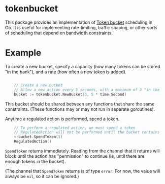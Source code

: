 tokenbucket
====================

This package provides an implementation of [Token bucket](https://en.wikipedia.org/wiki/Token_bucket) scheduling in Go. It is useful for implementing rate-limiting, traffic shaping, or other sorts of scheduling that depend on bandwidth constraints.


Example
==============


To create a new bucket, specify a capacity (how many tokens can be stored "in the bank"), and a rate (how often a new token is added).

````go

    // Create a new bucket
	// Allow a new action every 5 seconds, with a maximum of 3 "in the bank"
	bucket := tokenbucket.NewBucket(3, 5 * time.Second)
````

This bucket should be shared between any functions that share the same constraints. (These functions may or may not run in separate goroutines).


Anytime a regulated action is performed, spend a token.

````go
	// To perform a regulated action, we must spend a token
	// RegulatedAction will not be performed until the bucket contains enough tokens
	<-bucket.SpendToken(1)
	RegulatedAction()
````

`SpendToken` returns immediately. Reading from the channel that it returns will block until the action has "permission" to continue (ie, until there are enough tokens in the bucket).


(The channel that `SpendToken` returns is of type `error`. For now, the value will always be `nil`, so it can be ignored.)



